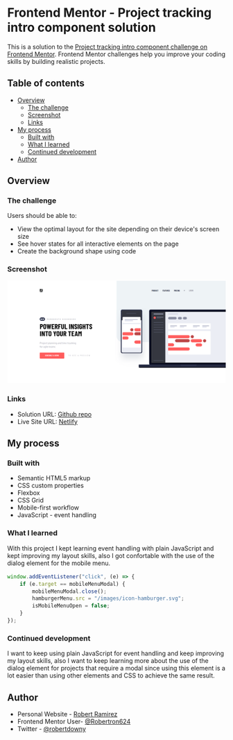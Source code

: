 # Frontend Mentor - Project tracking intro component solution

This is a solution to the [Project tracking intro component challenge on Frontend Mentor](https://www.frontendmentor.io/challenges/project-tracking-intro-component-5d289097500fcb331a67d80e). Frontend Mentor challenges help you improve your coding skills by building realistic projects. 

## Table of contents

- [Overview](#overview)
  - [The challenge](#the-challenge)
  - [Screenshot](#screenshot)
  - [Links](#links)
- [My process](#my-process)
  - [Built with](#built-with)
  - [What I learned](#what-i-learned)
  - [Continued development](#continued-development)
- [Author](#author)

## Overview

### The challenge

Users should be able to:

- View the optimal layout for the site depending on their device's screen size
- See hover states for all interactive elements on the page
- Create the background shape using code

### Screenshot

![](./screenshot.png)

### Links

- Solution URL: [Github repo](https://github.com/Robertron624/newsletter-sign-up-with-success-message)
- Live Site URL: [Netlify](https://beautiful-praline-e6fc2d.netlify.app/)

## My process

### Built with

- Semantic HTML5 markup
- CSS custom properties
- Flexbox
- CSS Grid
- Mobile-first workflow
- JavaScript - event handling

### What I learned

With this project I kept learning event handling with plain JavaScript and kept improving my layout skills, also I got confortable with the use of the dialog element for the mobile menu.

```js
window.addEventListener("click", (e) => {
    if (e.target == mobileMenuModal) {
        mobileMenuModal.close();
        hamburgerMenu.src = "/images/icon-hamburger.svg";
        isMobileMenuOpen = false;
    }
});
```

### Continued development

I want to keep using plain JavaScript for event handling and keep improving my layout skills, also I want to keep learning more about the use of the dialog element for projects that require a modal since using this element is a lot easier than using other elements and CSS to achieve the same result.

## Author

- Personal Website - [Robert Ramirez](https://robert-ramirez.netlify.app)
- Frontend Mentor User- [@Robertron624](https://www.frontendmentor.io/profile/Robertron624)
- Twitter - [@robertdowny](https://www.twitter.com/robertdowny)
